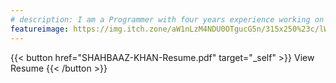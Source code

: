 ```yaml
---
# description: I am a Programmer with four years experience working on games, APIs and backend services. I need a remote job.
featureimage: https://img.itch.zone/aW1nLzM4NDU0OTgucG5n/315x250%23c/lW4Iqj.png
---
```

<meta property="og:image" content="images.png">


{{< button href="SHAHBAAZ-KHAN-Resume.pdf" target="_self" >}}
View Resume
{{< /button >}}


